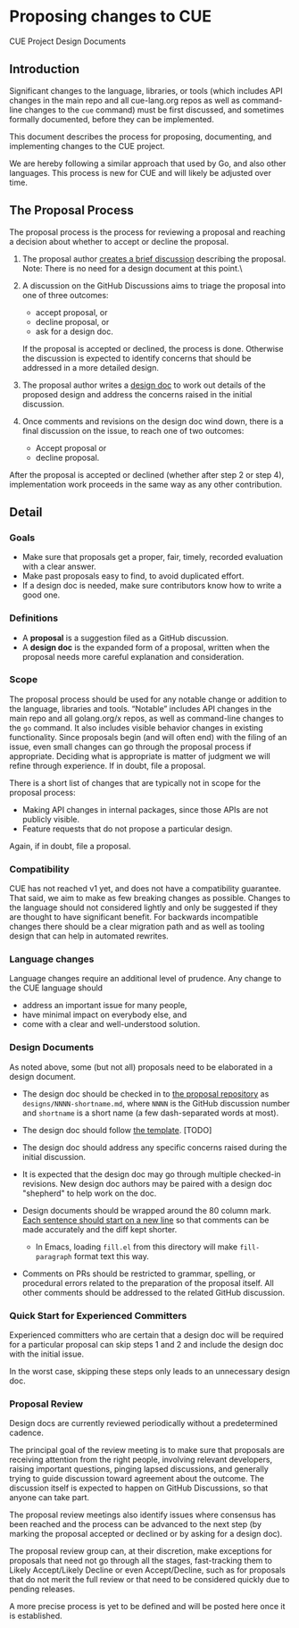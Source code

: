 # Proposing changes to CUE
CUE Project Design Documents

## Introduction

Significant changes to the language, libraries, or tools
(which includes API changes in the main repo and all cue-lang.org repos
as well as command-line changes to the `cue` command)
must be first discussed, and sometimes formally documented,
before they can be implemented.

This document describes the process for proposing, documenting, and
implementing changes to the CUE project.

We are hereby following a similar approach that used by Go, and also other
languages. This process is new for CUE and will likely be adjusted over
time.

## The Proposal Process

The proposal process is the process for reviewing a proposal and reaching
a decision about whether to accept or decline the proposal.

1. The proposal author [creates a brief discussion](https://github.com/cue-lang/cue/discussions/new?category=proposal) describing the proposal.\
   Note: There is no need for a design document at this point.\

2. A discussion on the GitHub Discussions aims to triage the proposal into one of three outcomes:
     - accept proposal, or
     - decline proposal, or
     - ask for a design doc.

   If the proposal is accepted or declined, the process is done.
   Otherwise the discussion is expected to identify concerns that
   should be addressed in a more detailed design.

3. The proposal author writes a [design doc](#design-documents) to work out details of the proposed
   design and address the concerns raised in the initial discussion.

4. Once comments and revisions on the design doc wind down, there is a final
   discussion on the issue, to reach one of two outcomes:
    - Accept proposal or
    - decline proposal.

After the proposal is accepted or declined (whether after step 2 or step 4),
implementation work proceeds in the same way as any other contribution.

## Detail

### Goals

- Make sure that proposals get a proper, fair, timely, recorded evaluation with
  a clear answer.
- Make past proposals easy to find, to avoid duplicated effort.
- If a design doc is needed, make sure contributors know how to write a good one.

### Definitions

- A **proposal** is a suggestion filed as a GitHub discussion.
- A **design doc** is the expanded form of a proposal, written when the
  proposal needs more careful explanation and consideration.

### Scope

The proposal process should be used for any notable change or addition to the
language, libraries and tools.
“Notable” includes API changes in the main repo and all golang.org/x repos,
as well as command-line changes to the `go` command.
It also includes visible behavior changes in existing functionality.
Since proposals begin (and will often end) with the filing of an issue, even
small changes can go through the proposal process if appropriate.
Deciding what is appropriate is matter of judgment we will refine through
experience.
If in doubt, file a proposal.

There is a short list of changes that are typically not in scope for the proposal process:

- Making API changes in internal packages, since those APIs are not publicly visible.
- Feature requests that do not propose a particular design.

Again, if in doubt, file a proposal.

### Compatibility

CUE has not reached v1 yet, and does not have a compatibility guarantee.
That said, we aim to make as few breaking changes as possible.
Changes to the language should not considered lightly and only be
suggested if they are thought to have significant benefit.
For backwards incompatible changes there should be a clear migration
path and as well as tooling design that can help in automated rewrites.

### Language changes

Language changes require an additional level of prudence.
Any change to the CUE language should

- address an important issue for many people,
- have minimal impact on everybody else, and
- come with a clear and well-understood solution.


### Design Documents

As noted above, some (but not all) proposals need to be elaborated in a design document.

- The design doc should be checked in to [the proposal repository](https://github.com/cue-lang/proposal/) as `designs/NNNN-shortname.md`,
where `NNNN` is the GitHub discussion number and `shortname` is a short name
(a few dash-separated words at most).

- The design doc should follow [the template](design/TEMPLATE.md). [TODO]

- The design doc should address any specific concerns raised during the initial discussion.

- It is expected that the design doc may go through multiple checked-in revisions.
New design doc authors may be paired with a design doc "shepherd" to help work on the doc.

- Design documents should be wrapped around the 80 column mark.
[Each sentence should start on a new line](http://rhodesmill.org/brandon/2012/one-sentence-per-line/)
so that comments can be made accurately and the diff kept shorter.
  - In Emacs, loading `fill.el` from this directory will make `fill-paragraph` format text this way.

- Comments on PRs should be restricted to grammar, spelling,
or procedural errors related to the preparation of the proposal itself.
All other comments should be addressed to the related GitHub discussion.


### Quick Start for Experienced Committers

Experienced committers who are certain that a design doc will be
required for a particular proposal
can skip steps 1 and 2 and include the design doc with the initial issue.

In the worst case, skipping these steps only leads to an unnecessary design doc.

### Proposal Review

Design docs are currently reviewed periodically without a
predetermined cadence.

The principal goal of the review meeting is to make sure that proposals
are receiving attention from the right people,
involving relevant developers, raising important questions,
pinging lapsed discussions, and generally trying to guide discussion
toward agreement about the outcome.
The discussion itself is expected to happen on GitHub Discussions,
so that anyone can take part.

The proposal review meetings also identify issues where
consensus has been reached and the process can be
advanced to the next step (by marking the proposal accepted
or declined or by asking for a design doc).

The proposal review group can, at their discretion, make exceptions for
proposals that need not go through all the stages, fast-tracking them
to Likely Accept/Likely Decline or even Accept/Decline, such as for
proposals that do not merit the full review or that need to be considered
quickly due to pending releases.

A more precise process is yet to be defined and will be posted here
once it is established.

